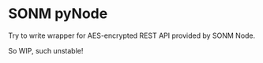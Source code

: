 SONM pyNode
===================

Try to write wrapper for AES-encrypted REST API provided by SONM Node.

So WIP, such unstable!
